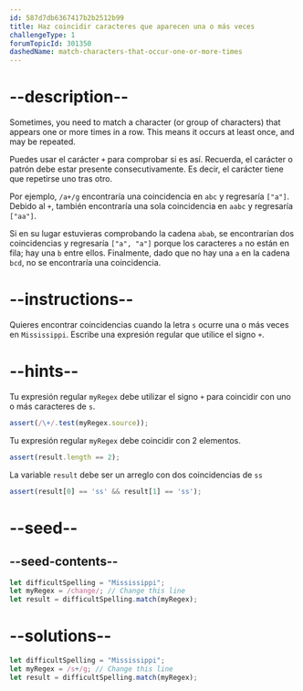 ```yaml
---
id: 587d7db6367417b2b2512b99
title: Haz coincidir caracteres que aparecen una o más veces
challengeType: 1
forumTopicId: 301350
dashedName: match-characters-that-occur-one-or-more-times
---
```


# --description--

Sometimes, you need to match a character (or group of characters) that appears one or more times in a row. This means it occurs at least once, and may be repeated.

Puedes usar el carácter `+` para comprobar si es así. Recuerda, el carácter o patrón debe estar presente consecutivamente. Es decir, el carácter tiene que repetirse uno tras otro.

Por ejemplo, `/a+/g` encontraría una coincidencia en `abc` y regresaría `["a"]`. Debido al `+`, también encontraría una sola coincidencia en `aabc` y regresaría `["aa"]`.

Si en su lugar estuvieras comprobando la cadena `abab`, se encontrarían dos coincidencias y regresaría `["a", "a"]` porque los caracteres `a` no están en fila; hay una `b` entre ellos. Finalmente, dado que no hay una `a` en la cadena `bcd`, no se encontraría una coincidencia.

# --instructions--

Quieres encontrar coincidencias cuando la letra `s` ocurre una o más veces en `Mississippi`. Escribe una expresión regular que utilice el signo `+`.

# --hints--

Tu expresión regular `myRegex` debe utilizar el signo `+` para coincidir con uno o más caracteres de `s`.

```js
assert(/\+/.test(myRegex.source));
```

Tu expresión regular `myRegex` debe coincidir con 2 elementos.

```js
assert(result.length == 2);
```

La variable `result` debe ser un arreglo con dos coincidencias de `ss`

```js
assert(result[0] == 'ss' && result[1] == 'ss');
```

# --seed--

## --seed-contents--

```js
let difficultSpelling = "Mississippi";
let myRegex = /change/; // Change this line
let result = difficultSpelling.match(myRegex);
```

# --solutions--

```js
let difficultSpelling = "Mississippi";
let myRegex = /s+/g; // Change this line
let result = difficultSpelling.match(myRegex);
```
